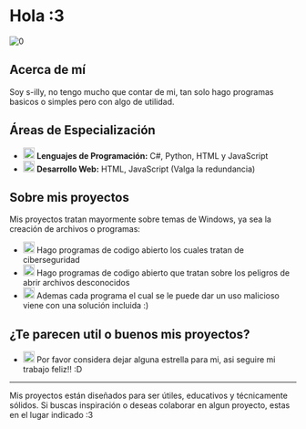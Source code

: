 # Hola :3
![0](https://komarev.com/ghpvc/?username=s-illy)

## Acerca de mí
Soy s-illy, no tengo mucho que contar de mi, tan solo hago programas basicos o simples pero con algo de utilidad.

## Áreas de Especialización
- <img src="images/programming_icon.png" alt="Programación" width="20"/> **Lenguajes de Programación:** C#, Python, HTML y JavaScript
- <img src="images/web_icon.png" alt="Web" width="20"/> **Desarrollo Web:** HTML, JavaScript (Valga la redundancia)

## Sobre mis proyectos
Mis proyectos tratan mayormente sobre temas de Windows, ya sea la creación de archivos o programas:
- <img src="images/learning_icon.png" alt="Aprendizaje" width="20"/> Hago programas de codigo abierto los cuales tratan de ciberseguridad
- <img src="images/learning_icon.png" alt="Aprendizaje" width="20"/> Hago programas de codigo abierto que tratan sobre los peligros de abrir archivos desconocidos
- <img src="images/learning_icon.png" alt="Aprendizaje" width="20"/> Ademas cada programa el cual se le puede dar un uso malicioso viene con una solución incluida :)


## ¿Te parecen util o buenos mis proyectos?
- <img src="images/learning_icon.png" alt="Aprendizaje" width="20"/> Por favor considera dejar alguna estrella para mi, asi seguire mi trabajo feliz!! :D
---
Mis proyectos están diseñados para ser útiles, educativos y técnicamente sólidos. Si buscas inspiración o deseas colaborar en algun proyecto, estas en el lugar indicado :3
